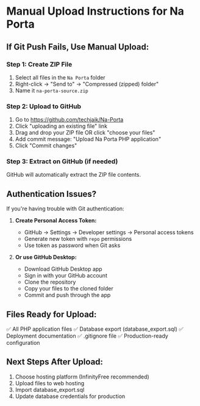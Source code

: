 # Manual Upload Instructions for Na Porta

## If Git Push Fails, Use Manual Upload:

### Step 1: Create ZIP File
1. Select all files in the `Na Porta` folder
2. Right-click → "Send to" → "Compressed (zipped) folder"
3. Name it `na-porta-source.zip`

### Step 2: Upload to GitHub
1. Go to https://github.com/techjaik/Na-Porta
2. Click "uploading an existing file" link
3. Drag and drop your ZIP file OR click "choose your files"
4. Add commit message: "Upload Na Porta PHP application"
5. Click "Commit changes"

### Step 3: Extract on GitHub (if needed)
GitHub will automatically extract the ZIP file contents.

## Authentication Issues?
If you're having trouble with Git authentication:

1. **Create Personal Access Token:**
   - GitHub → Settings → Developer settings → Personal access tokens
   - Generate new token with `repo` permissions
   - Use token as password when Git asks

2. **Or use GitHub Desktop:**
   - Download GitHub Desktop app
   - Sign in with your GitHub account
   - Clone the repository
   - Copy your files to the cloned folder
   - Commit and push through the app

## Files Ready for Upload:
✅ All PHP application files
✅ Database export (database_export.sql)
✅ Deployment documentation
✅ .gitignore file
✅ Production-ready configuration

## Next Steps After Upload:
1. Choose hosting platform (InfinityFree recommended)
2. Upload files to web hosting
3. Import database_export.sql
4. Update database credentials for production
